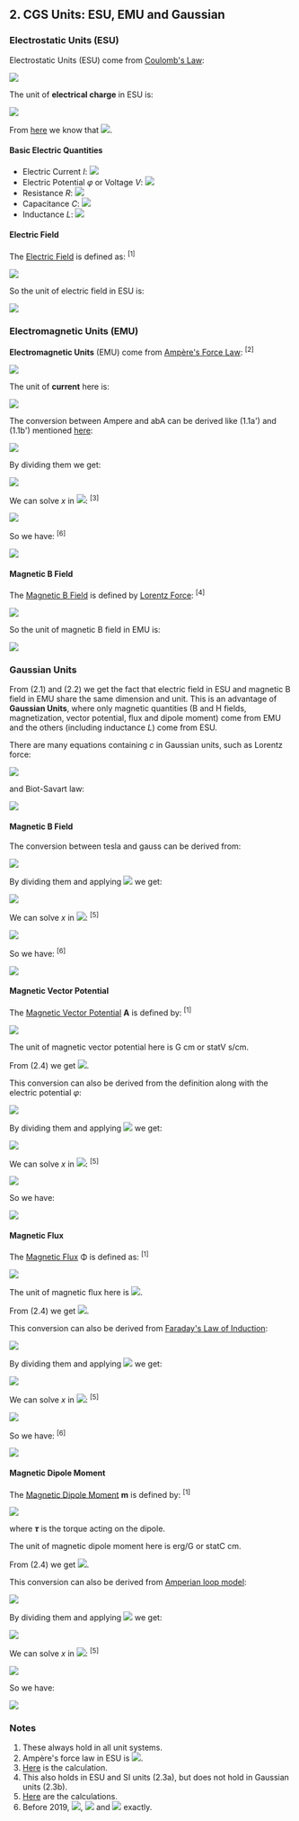 ## 2. CGS Units: ESU, EMU and Gaussian

### Electrostatic Units (ESU)

Electrostatic Units (ESU) come from [Coulomb's Law](https://en.wikipedia.org/wiki/Coulomb%27s_law):

<img src="https://latex.codecogs.com/gif.latex?F=\frac{q^\text{ES}_1q^\text{ES}_2}{r^2}">

The unit of **electrical charge** in ESU is:

<img src="https://latex.codecogs.com/gif.latex?1\;\text{statC}=1\;\text{dyn}^{1/2}\text{cm}">

From [here](methodology.md) we know that <img src="https://latex.codecogs.com/gif.latex?1\;\text{statC}\overset{\frown}=3.33564095107(25){\times}10^{-10}\;\text{C}">.

#### Basic Electric Quantities

- Electric Current *I*: <img src="https://latex.codecogs.com/gif.latex?1\;\text{statA}=1\;\text{statC\;s}\overset{\frown}=3.33564095107(25){\times}10^{-10}\;\text{A}">
- Electric Potential *φ* or Voltage *V*: <img src="https://latex.codecogs.com/gif.latex?1\;\text{statV}=1\;\text{erg/statC}\overset{\frown}=299.792458082(22)\;\text{V}">
- Resistance *R*: <img src="https://latex.codecogs.com/gif.latex?1\;\text{s/cm}=1\;\text{statV/statA}=1\;\text{erg\;s/statC}^2\overset{\frown}=8.9875517923(13){\times}10^{11}\;\Omega">
- Capacitance *C*: <img src="https://latex.codecogs.com/gif.latex?1\;\text{cm}=1\;\text{statC/statV}=1\;\text{statC}^2/\text{erg}\overset{\frown}=1.11265005545(17){\times}10^{-12}\;\text{F}">
- Inductance *L*: <img src="https://latex.codecogs.com/gif.latex?1\;\text{s}^2/\text{cm}=1\;\text{statV\;s/statA}=1\;\text{erg\;s}^2/{\text{statC}^2\overset{\frown}=8.9875517923(13){\times}10^{11}\;\text{H}">

#### Electric Field

The [Electric Field](https://en.wikipedia.org/wiki/Electric_field#Electrostatics) is defined as: <sup>[1]</sup>

<img src="https://latex.codecogs.com/gif.latex?\mathbf{E}=\frac{\mathbf{F_{electric}}}q">

So the unit of electric field in ESU is:

<img src="https://latex.codecogs.com/gif.latex?1\;\text{statV/cm}=1\;\text{dyn/statC}=1\;\text{dyn}^{1/2}\text{cm}^{-1}\quad(2.1)">

### Electromagnetic Units (EMU)

**Electromagnetic Units** (EMU) come from [Ampère's Force Law](https://en.wikipedia.org/wiki/Amp%C3%A8re%27s_force_law): <sup>[2]</sup>

<img src="https://latex.codecogs.com/gif.latex?F=\frac{2I^\text{EM}_1I^\text{EM}_2l}r">

The unit of **current** here is:

<img src="https://latex.codecogs.com/gif.latex?1\;\text{abA}=1\;\text{dyn}^{1/2}">

The conversion between Ampere and abA can be derived like (1.1a') and (1.1b') mentioned [here](methodology.md):

<img src="https://latex.codecogs.com/gif.latex?\begin{cases}F=\dfrac{\mu_0I^\text{SI}_1I^\text{SI}_2l}{2{\pi}r}\\[1em]F=\dfrac{2I^\text{EM}_1I^\text{EM}_2l}r\end{cases}">

By dividing them we get:

<img src="https://latex.codecogs.com/gif.latex?I^\text{EM}=\sqrt\frac{\mu_0}{4\pi}I^\text{SI}">

We can solve *x* in <img src="https://latex.codecogs.com/gif.latex?1\;\text{abA}=\sqrt{\mu_0/4\pi}\;x\;\text{A}">: <sup>[3]</sup>

<img src="https://latex.codecogs.com/gif.latex?{x=\sqrt\frac{4\pi}{\mu_0}\frac{\text{abA}}{\text{A}}=\sqrt\frac{4\pi}{1.25663706212(19){\times}10^{-6}\;\text{N/A}^2}\frac{\text{dyn}^{1/2}}{\text{A}}=\dots=9.9999999973(7)}">

So we have: <sup>[6]</sup>

<img src="https://latex.codecogs.com/gif.latex?1\;\text{abA}\overset{\frown}=9.9999999973(7)\;\text{A}">

#### Magnetic B Field

The [Magnetic B Field](https://en.wikipedia.org/wiki/Magnetic_field#The_B-field) is defined by [Lorentz Force](https://en.wikipedia.org/wiki/Lorentz_force#Equation_in_cgs_units): <sup>[4]</sup>

<img src="https://latex.codecogs.com/gif.latex?\mathbf{F_{magnetic}}=q(\mathbf{v}\times\mathbf{B})">

So the unit of magnetic B field in EMU is:

<img src="https://latex.codecogs.com/gif.latex?1\;\text{G}=\frac{1\;\text{dyn}}{\text{abA\;s\;cm/s}}=1\;\text{dyn}^{1/2}\text{cm}^{-1}\quad(2.2)">

### Gaussian Units

From (2.1) and (2.2) we get the fact that electric field in ESU and magnetic B field in EMU share the same dimension and unit. This is an advantage of **Gaussian Units**, where only magnetic quantities (B and H fields, magnetization, vector potential, flux and dipole moment) come from EMU and the others (including inductance *L*) come from ESU.

There are many equations containing *c* in Gaussian units, such as Lorentz force:

<img src="https://latex.codecogs.com/gif.latex?\mathbf{F}=q^\text{G}(\mathbf{E^\text{G}}+\frac{1}c\mathbf{v}\times\mathbf{B^\text{G}})">

and Biot-Savart law:

<img src="https://latex.codecogs.com/gif.latex?\mathbf{B}^\text{G}=\frac{1}c\int_C\frac{I^\text{G}\text{d}\boldsymbol\ell\times\mathbf{\hat{r}}}{r^2}">

#### Magnetic B Field

The conversion between tesla and gauss can be derived from:

<img src="https://latex.codecogs.com/gif.latex?\begin{cases}\mathbf{F_{magnetic}}=q^\text{SI}(\mathbf{v}\times\mathbf{B}^\text{SI})&(2.3\text{a})\\\mathbf{F_{magnetic}}=q^\text{G}(\dfrac{1}c\mathbf{v}\times\mathbf{B^\text{G}})&(2.3\text{b})\end{cases}">

By dividing them and applying <img src="https://latex.codecogs.com/gif.latex?q^\text{SI}=\sqrt{4\pi\varepsilon_0}q^\text{G}"> we get:

<img src="https://latex.codecogs.com/gif.latex?\mathbf{B}^\text{G}=\sqrt{4\pi\varepsilon_0}\;c\;\mathbf{B}^\text{SI}">

We can solve *x* in <img src="https://latex.codecogs.com/gif.latex?1\;\text{G}=\sqrt{4\pi\varepsilon_0}\;c\;x\;\text{T}">: <sup>[5]</sup>

<img src="https://latex.codecogs.com/gif.latex?{x=\frac{1\;\text{G}}{\sqrt{4\pi\varepsilon_0}\;c\;\text{T}}=\frac{1\;\text{dyn}^{1/2}\text{cm}^{-1}}{\sqrt{4\pi{\times}8.8541878128(13){\times}10^{-12}\text{C}^2/\text{Nm}^2}\;299792458\;\text{m/s}\;\text{Ns/Cm}}=\dots=1.00000000027(8){\times}10^{-4}}">

So we have: <sup>[6]</sup>

<img src="https://latex.codecogs.com/gif.latex?1\;\text{G}\overset{\frown}=1.00000000027(8){\times}10^{-4}\;\text{T}\quad(2.4)">

#### Magnetic Vector Potential

The [Magnetic Vector Potential](https://en.wikipedia.org/wiki/Magnetic_vector_potential) **A** is defined by: <sup>[1]</sup>

<img src="https://latex.codecogs.com/gif.latex?\mathbf{B}=\nabla\times\mathbf{A}">

The unit of magnetic vector potential here is G cm or statV s/cm.

From (2.4) we get <img src="https://latex.codecogs.com/gif.latex?1\;\text{G\;cm\;(or\;statV\;s/cm)}\overset{\frown}=1.00000000027(8){\times}10^{-6}\;\text{T\;m\;(or\;V\;s/m)}">.

This conversion can also be derived from the definition along with the electric potential *φ*:

<img src="https://latex.codecogs.com/gif.latex?\begin{cases}\mathbf{E}^\text{SI}=-\nabla\phi^\text{SI}-\dfrac{\partial\mathbf{A}^\text{SI}}{\partial{t}}\\[1em]\mathbf{E}^\text{G}=-\nabla\phi^\text{G}-\dfrac{1}c\dfrac{\partial\mathbf{A}^\text{G}}{\partial{t}}\end{cases}">

By dividing them and applying <img src="https://latex.codecogs.com/gif.latex?\sqrt{4\pi\varepsilon_0}\mathbf{E}^\text{SI}=\mathbf{E}^\text{G}"> we get:

<img src="https://latex.codecogs.com/gif.latex?\mathbf{A}^\text{G}=\sqrt{4\pi\varepsilon_0}\;c\;\mathbf{A}^\text{SI}">

We can solve *x* in <img src="https://latex.codecogs.com/gif.latex?1\;\text{statV\;s/cm}=\sqrt{4\pi\varepsilon_0}\;c\;x\;\text{V\;s/m}">: <sup>[5]</sup>

<img src="https://latex.codecogs.com/gif.latex?{x=\frac{1\;\text{statV\;s/cm}}{\sqrt{4\pi\varepsilon_0}\;c\;\text{V\;s/m}}=\frac{1\;\text{dyn}^{1/2}\text{s/cm}}{\sqrt{4\pi{\times}8.8541878128(13){\times}10^{-12}\text{C}^2/\text{Nm}^2}\;299792458\;\text{m/s}\;\text{Ns/C}}=\dots=1.00000000027(8){\times}10^{-6}}">

So we have:

<img src="https://latex.codecogs.com/gif.latex?1\;\text{statV\;s/cm}\overset{\frown}=1.00000000027(8){\times}10^{-6}\;\text{V\;s/m}">

#### Magnetic Flux

The [Magnetic Flux](https://en.wikipedia.org/wiki/Magnetic_flux) Φ is defined as: <sup>[1]</sup>

<img src="https://latex.codecogs.com/gif.latex?\Phi=\mathbf{B}\cdot\mathbf{S}">

The unit of magnetic flux here is <img src="https://latex.codecogs.com/gif.latex?1\;\text{Mx}=1\;\text{G\;cm}^2">.

From (2.4) we get <img src="https://latex.codecogs.com/gif.latex?1\;\text{Mx}\overset{\frown}=1.00000000027(8){\times}10^{-8}\;\text{Wb}">.

This conversion can also be derived from [Faraday's Law of Induction](https://en.wikipedia.org/wiki/Faraday%27s_law_of_induction):

<img src="https://latex.codecogs.com/gif.latex?\begin{cases}\mathcal{E}^\text{SI}=-\dfrac{\text{d}\Phi^\text{SI}}{\text{d}t}\\[1em]\mathcal{E}^\text{G}=-\dfrac{1}c\dfrac{\text{d}\Phi^\text{G}}{\text{d}t}\end{cases}">

By dividing them and applying <img src="https://latex.codecogs.com/gif.latex?\sqrt{4\pi\varepsilon_0}\mathcal{E}^\text{SI}=\mathcal{E}^\text{G}"> we get:

<img src="https://latex.codecogs.com/gif.latex?\Phi^\text{G}=\sqrt{4\pi\varepsilon_0}\;c\;\Phi^\text{SI}">

We can solve *x* in <img src="https://latex.codecogs.com/gif.latex?1\;\text{Mx}=\sqrt{4\pi\varepsilon_0}\;c\;x\;\text{Wb}">: <sup>[5]</sup>

<img src="https://latex.codecogs.com/gif.latex?{x=\frac{1\;\text{Mx}}{\sqrt{4\pi\varepsilon_0}\;c\;\text{Wb}}=\frac{1\;\text{dyn}^{1/2}\text{cm}}{\sqrt{4\pi{\times}8.8541878128(13){\times}10^{-12}\text{C}^2/\text{Nm}^2}\;299792458\;\text{m/s}\;\text{Nm/A}}=\dots=1.00000000027(8){\times}10^{-8}}">

So we have: <sup>[6]</sup>

<img src="https://latex.codecogs.com/gif.latex?1\;\text{Mx}\overset{\frown}=1.00000000027(8){\times}10^{-8}\;\text{Wb}">

#### Magnetic Dipole Moment

The [Magnetic Dipole Moment](https://en.wikipedia.org/wiki/Electric_field#Electrostatics) **m** is defined by: <sup>[1]</sup>

<img src="https://latex.codecogs.com/gif.latex?\boldsymbol{\tau}=\mathbf{m}\times\mathbf{B}">

where ***τ*** is the torque acting on the dipole.

The unit of magnetic dipole moment here is erg/G or statC cm.

From (2.4) we get <img src="https://latex.codecogs.com/gif.latex?1\;\text{erg/G}\overset{\frown}=0.99999999973(7){\times}10^{-3}\;\text{J/T}\;(\text{or\;Am}^2)">.

This conversion can also be derived from [Amperian loop model](https://en.wikipedia.org/wiki/Magnetic_moment#Amperian_loop_model):

<img src="https://latex.codecogs.com/gif.latex?\begin{cases}\mathbf{m}^\text{SI}=I^\text{SI}\mathbf{S}\\\mathbf{m}^\text{G}=\dfrac{1}cI^\text{G}\mathbf{S}\end{cases}">

By dividing them and applying <img src="https://latex.codecogs.com/gif.latex?I^\text{SI}=\sqrt{4\pi\varepsilon_0}I^\text{G}"> we get:

<img src="https://latex.codecogs.com/gif.latex?\mathbf{m}^\text{G}=\frac{1}{\sqrt{4\pi\varepsilon_0}\;c}\mathbf{m}^\text{SI}">

We can solve *x* in <img src="https://latex.codecogs.com/gif.latex?1\;\text{statC\;cm}=x\;/\sqrt{4\pi\varepsilon_0}c\;\text{Am}^2">: <sup>[5]</sup>

<img src="https://latex.codecogs.com/gif.latex?{x=\frac{1\;\text{statC\;cm}\sqrt{4\pi\varepsilon_0}\;c}{\text{Am}^2}=\frac{1\;\text{dyn}^{1/2}\text{cm}^2\sqrt{4\pi{\times}8.8541878128(13){\times}10^{-12}\text{C}^2/\text{Nm}^2}\;299792458\;\text{m/s}}{\text{Am}^2}=\dots=0.99999999973(7){\times}10^{-3}">

So we have:

<img src="https://latex.codecogs.com/gif.latex?1\;\text{statC\;cm}\overset{\frown}=0.99999999973(7){\times}10^{-3}\;\text{Am}^2">

### Notes

1. These always hold in all unit systems.
2. Ampère's force law in ESU is <img src="https://latex.codecogs.com/gif.latex?F=2I^\text{ES}_1I^\text{ES}_2l/c^2r">.
3. [Here](uncertainties/ampere.py) is the calculation.
3. This also holds in ESU and SI units (2.3a), but does not hold in Gaussian units (2.3b).
4. [Here](uncertainties/gauss.py) are the calculations.
5. Before 2019, <img src="https://latex.codecogs.com/gif.latex?1\;\text{abA}\overset{\frown}=10\;\text{A}">, <img src="https://latex.codecogs.com/gif.latex?1\;\text{G}\overset{\frown}=10^{-4}\;\text{T}"> and <img src="https://latex.codecogs.com/gif.latex?1\;\text{Mx}\overset{\frown}=10^{-8}\;\text{Wb}"> exactly.